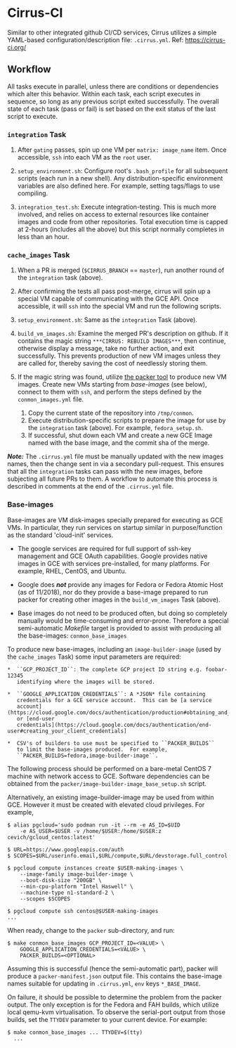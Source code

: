 # Cirrus-CI

Similar to other integrated github CI/CD services, Cirrus utilizes a simple
YAML-based configuration/description file: ``.cirrus.yml``.  Ref: https://cirrus-ci.org/


## Workflow

All tasks execute in parallel, unless there are conditions or dependencies
which alter this behavior.  Within each task, each script executes in sequence,
so long as any previous script exited successfully.  The overall state of each
task (pass or fail) is set based on the exit status of the last script to execute.


### ``integration`` Task

1. After `gating` passes, spin up one VM per
   `matrix: image_name` item. Once accessible, ``ssh``
   into each VM as the `root` user.

2. ``setup_environment.sh``: Configure root's `.bash_profile`
    for all subsequent scripts (each run in a new shell).  Any
    distribution-specific environment variables are also defined
    here.  For example, setting tags/flags to use compiling.

5. ``integration_test.sh``: Execute integration-testing.  This is
   much more involved, and relies on access to external
   resources like container images and code from other repositories.
   Total execution time is capped at 2-hours (includes all the above)
   but this script normally completes in less than an hour.


### ``cache_images`` Task

1. When a PR is merged (``$CIRRUS_BRANCH`` == ``master``), run another
   round of the ``integration`` task (above).

2. After confirming the tests all pass post-merge, cirrus will
   spin up a special VM capable of communicating with the GCE API.
   Once accessible, it will ``ssh`` into the special VM and run
   the following scripts.

3. ``setup_environment.sh``: Same as the ``integration``
   Task (above).

4. ``build_vm_images.sh``: Examine the merged PR's description on github.
   If it contains the magic string ``***CIRRUS: REBUILD IMAGES***``, then
   continue, otherwise display a message, take no further action, and
   exit successfully.  This prevents production of new VM images unless
   they are called for, thereby saving the cost of needlessly storing them.

5. If the magic string was found, utilize [the packer tool](http://packer.io/docs/)
   to produce new VM images.  Create new VMs starting from *base-images* (see below),
   connect to them with ``ssh``, and perform the steps defined by the
   ``conmon_images.yml`` file.

    1. Copy the current state of the repository into ``/tmp/conmon``.
    2. Execute distribution-specific scripts to prepare the image for
       use by the ``integration`` task (above).  For example,
       ``fedora_setup.sh``.
    3. If successful, shut down each VM and create a new GCE Image
       named with the base image, and the commit sha of the merge.

***Note:*** The ``.cirrus.yml`` file must be manually updated with the new
images names, then the change sent in via a secondary pull-request.  This
ensures that all the ``integration`` tasks can pass with the new images,
before subjecting all future PRs to them.  A workflow to automate this
process is described in comments at the end of the ``.cirrus.yml`` file.


### Base-images

Base-images are VM disk-images specially prepared for executing as GCE VMs.
In particular, they run services on startup similar in purpose/function
as the standard 'cloud-init' services.

*  The google services are required for full support of ssh-key management
   and GCE OAuth capabilities.  Google provides native images in GCE
   with services pre-installed, for many platforms. For example,
   RHEL, CentOS, and Ubuntu.

*  Google does ***not*** provide any images for Fedora or Fedora Atomic
   Host (as of 11/2018), nor do they provide a base-image prepared to
   run packer for creating other images in the ``build_vm_images`` Task
   (above).

*  Base images do not need to be produced often, but doing so completely
   manually would be time-consuming and error-prone.  Therefore a special
   semi-automatic *Makefile* target is provided to assist with producing
   all the base-images: ``conmon_base_images``

To produce new base-images, including an `image-builder-image` (used by
the ``cache_images`` Task) some input parameters are required:

    *  ``GCP_PROJECT_ID``: The complete GCP project ID string e.g. foobar-12345
       identifying where the images will be stored.

    *  ``GOOGLE_APPLICATION_CREDENTIALS``: A *JSON* file containing
       credentials for a GCE service account.  This can be [a service
       account](https://cloud.google.com/docs/authentication/production#obtaining_and_providing_service_account_credentials_manually)
       or [end-user
       credentials](https://cloud.google.com/docs/authentication/end-user#creating_your_client_credentials]

    *  CSV's of builders to use must be specified to ``PACKER_BUILDS``
       to limit the base-images produced.  For example,
       ``PACKER_BUILDS=fedora,image-builder-image``.

The following process should be performed on a bare-metal CentOS 7 machine
with network access to GCE.  Software dependencies can be obtained from
the ``packer/image-builder-image_base_setup.sh`` script.

Alternatively, an existing image-builder-image may be used from within GCE.
However it must be created with elevated cloud privileges.  For example,

```
$ alias pgcloud='sudo podman run -it --rm -e AS_ID=$UID
    -e AS_USER=$USER -v /home/$USER:/home/$USER:z cevich/gcloud_centos:latest'

$ URL=https://www.googleapis.com/auth
$ SCOPES=$URL/userinfo.email,$URL/compute,$URL/devstorage.full_control

$ pgcloud compute instances create $USER-making-images \
    --image-family image-builder-image \
    --boot-disk-size "200GB" \
    --min-cpu-platform "Intel Haswell" \
    --machine-type n1-standard-2 \
    --scopes $SCOPES

$ pgcloud compute ssh centos@$USER-making-images
...
```

When ready, change to the ``packer`` sub-directory, and run:

```
$ make conmon_base_images GCP_PROJECT_ID=<VALUE> \
    GOOGLE_APPLICATION_CREDENTIALS=<VALUE> \
    PACKER_BUILDS=<OPTIONAL>
```

Assuming this is successful (hence the semi-automatic part), packer will
produce a ``packer-manifest.json`` output file.  This contains the base-image
names suitable for updating in ``.cirrus.yml``, `env` keys ``*_BASE_IMAGE``.

On failure, it should be possible to determine the problem from the packer
output.  The only exception is for the Fedora and FAH builds, which utilize
local qemu-kvm virtualisation.  To observe the serial-port output from those
builds, set the ``TTYDEV`` parameter to your current device.  For example:

```
$ make conmon_base_images ... TTYDEV=$(tty)
  ...
```
